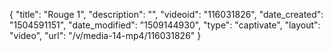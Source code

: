 {
    "title": "Rouge 1",
    "description": "",
    "videoid": "116031826",
    "date_created": "1504591151",
    "date_modified": "1509144930",
    "type": "captivate",
    "layout": "video",
    "url": "\/v\/media-14-mp4\/116031826"
}